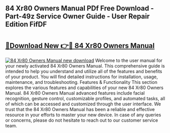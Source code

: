## 84 Xr80 Owners Manual PDf Free Download - Part-49z Service Owner Guide - User Repair Edition FifDF

# <h2><a href="http://bc70676.oget.top/?id=84+Xr80+Owners+Manual">🔗Download New 👉🔴 84 Xr80 Owners Manual</a></h2>

[![84 Xr80 Owners Manual new download](https://i.imgur.com/5g1atiW.png)](http://bc70676.oget.top/?id=84+Xr80+Owners+Manual)
Welcome to the user manual for your newly activated 84 Xr80 Owners Manual. This comprehensive guide is intended to help you understand and utilize all of the features and benefits of your product. You will find detailed instructions for installation, usage, maintenance, and troubleshooting. Features & Functionality This section explores the various features and capabilities of your new 84 Xr80 Owners Manual. 84 Xr80 Owners Manual advanced features include facial recognition, gesture control, customizable profiles, and automated tasks, all of which can be accessed and customized through the user interface. We trust that the 84 Xr80 Owners Manual has been a reliable and effective resource in your efforts to master your new device. In case of any queries or concerns, please do not hesitate to reach out to our customer service team.
